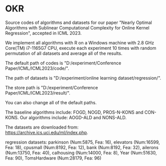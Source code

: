# OKR
Source codes of algorithms and datasets for our paper "Nearly Optimal Algorithms with Sublinear Computational Complexity for Online Kernel Regression", 
accepted in ICML 2023.

We implement all algorithms with R on a Windows machine with 2.8 GHz Core(TM) i7-1165G7 CPU, 
execute each experiment 10 times with random permutation of all datasets and average all of the results.

The default path of codes is "D:/experiment/Conference Paper/ICML/ICML2023/code/". 

The path of datasets is "D:/experiment/online learning dataset/regression/". 

The store path is "D:/experiment/Conference Paper/ICML/ICML2023/result/". 

You can also change all of the default paths.

The baseline algorithms include: FOGD, NOGD, PROS-N-KONS and CON-KONS. 
Our algorithms include: AOGD-ALD and NONS-ALD.

The datasets are downloaded from: https://archive.ics.uci.edu/ml/index.php.

regression datasets:
parkinson (Num:5875, Fea: 16), elevators (Num:16599, Fea: 18), cpusmall (Num:8192, Fea: 12), bank (Num:8192, Fea: 32),
ailerons (Num:13750, Fea: 40), calhousing (Num:14000, Fea: 8), Year (Num:51630, Fea: 90), TomsHardware (Num:28179, Fea: 96)
